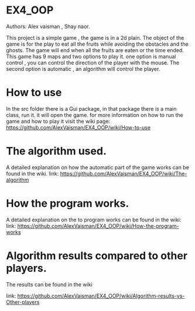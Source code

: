 # EX4_OOP

Authors: Alex vaisman , Shay naor.

This project is a simple game , the game is in a 2d plain.
The object of the game is for the play to eat all the fruits while avoiding the obstacles and the ghosts.
The game will end when all the fruits are eaten or the time ended.
This game has 9 maps and two options to play it.
one option is manual control , you can control the direction of the player with the mouse.
The second option is automatic , an algorithm will control the player.

# How to use

In the src folder there is a Gui package, in that package there is a main class, run it.
it will open the game.
for more information on how to run the game and how to play it visit the wiki page:
https://github.com/AlexVaisman/EX4_OOP/wiki/How-to-use

# The algorithm used.
A detailed explanation on how the automatic part of the game works can be found in the wiki.
link: https://github.com/AlexVaisman/EX4_OOP/wiki/The-algorithm

# How the program works.
A detailed explanation on the to program works can be found in the wiki:
link: https://github.com/AlexVaisman/EX4_OOP/wiki/How-the-program-works

# Algorithm results compared to other players.
The results can be found in the wiki 

link: https://github.com/AlexVaisman/EX4_OOP/wiki/Algorithm-results-vs-Other-players
